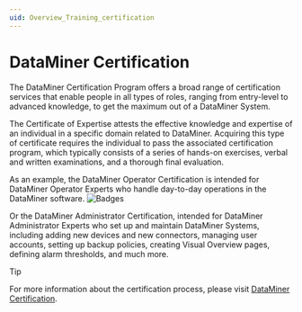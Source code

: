 ```yaml
---
uid: Overview_Training_certification
---
```


# DataMiner Certification

The DataMiner Certification Program offers a broad range of certification services that enable people in all types of roles, ranging from entry-level to advanced knowledge, to get the maximum out of a DataMiner System.

The Certificate of Expertise attests the effective knowledge and expertise of an individual in a specific domain related to DataMiner. Acquiring this type of certificate requires the individual to pass the associated certification program, which typically consists of a series of hands-on exercises, verbal and written examinations, and a thorough final evaluation.

As an example, the DataMiner Operator Certification is intended for DataMiner Operator Experts who handle day-to-day operations in the DataMiner software.
  ![Badges](~/dataminer-overview/images/TR_badges.png)

Or the DataMiner Administrator Certification, intended for DataMiner Administrator Experts who set up and maintain DataMiner Systems, including adding new devices and new connectors, managing user accounts, setting up backup policies, creating Visual Overview pages, defining alarm thresholds, and much more.

> [!TIP]
For more information about the certification process, please visit [DataMiner Certification](https://community.dataminer.services/learning/certification/).
